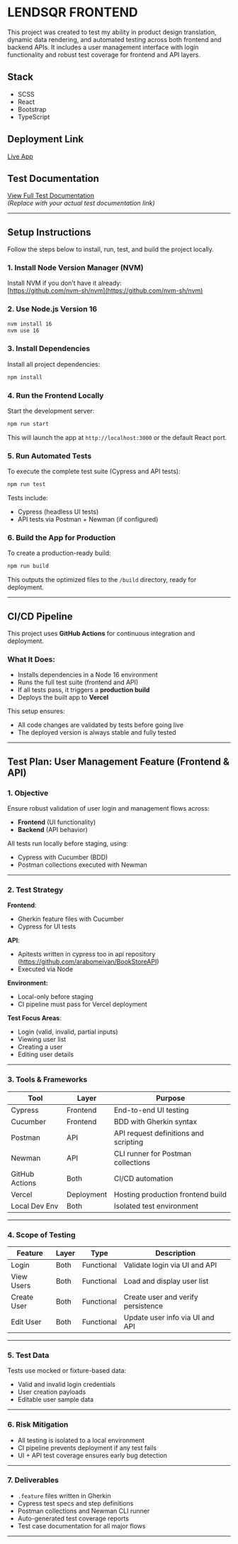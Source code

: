 
# LENDSQR FRONTEND

This project was created to test my ability in product design translation, dynamic data rendering, and automated testing across both frontend and backend APIs. It includes a user management interface with login functionality and robust test coverage for frontend and API layers.

## Stack

- SCSS  
- React  
- Bootstrap  
- TypeScript  

## Deployment Link

[Live App](https://lendsqr-fe-test-arabomeivan.vercel.app)

## Test Documentation

[View Full Test Documentation](https://docs.google.com/document/d/1nu-BZYQEcH6N6N_gyno_U1fDGJRzyZrWtiRnXXYigDo/edit?usp=sharing)  
*(Replace with your actual test documentation link)*

---

## Setup Instructions

Follow the steps below to install, run, test, and build the project locally.

### 1. Install Node Version Manager (NVM)

Install NVM if you don’t have it already:  
[https://github.com/nvm-sh/nvm](https://github.com/nvm-sh/nvm)

### 2. Use Node.js Version 16

```bash
nvm install 16
nvm use 16
````

### 3. Install Dependencies

Install all project dependencies:

```bash
npm install
```

### 4. Run the Frontend Locally

Start the development server:

```bash
npm run start
```

This will launch the app at `http://localhost:3000` or the default React port.

### 5. Run Automated Tests

To execute the complete test suite (Cypress and API tests):

```bash
npm run test
```

Tests include:

* Cypress (headless UI tests)
* API tests via Postman + Newman (if configured)

### 6. Build the App for Production

To create a production-ready build:

```bash
npm run build
```

This outputs the optimized files to the `/build` directory, ready for deployment.

---

## CI/CD Pipeline

This project uses **GitHub Actions** for continuous integration and deployment.

### What It Does:

* Installs dependencies in a Node 16 environment
* Runs the full test suite (frontend and API)
* If all tests pass, it triggers a **production build**
* Deploys the built app to **Vercel**

This setup ensures:

* All code changes are validated by tests before going live
* The deployed version is always stable and fully tested

---

## Test Plan: User Management Feature (Frontend & API)

### 1. Objective

Ensure robust validation of user login and management flows across:

* **Frontend** (UI functionality)
* **Backend** (API behavior)

All tests run locally before staging, using:

* Cypress with Cucumber (BDD)
* Postman collections executed with Newman

---

### 2. Test Strategy

**Frontend**:

* Gherkin feature files with Cucumber
* Cypress for UI tests

**API**:

* Apitests written in cypress too in api repository (https://github.com/arabomeivan/BookStoreAPI)
* Executed via Node

**Environment:**

* Local-only before staging
* CI pipeline must pass for Vercel deployment

**Test Focus Areas**:

* Login (valid, invalid, partial inputs)
* Viewing user list
* Creating a user
* Editing user details

---

### 3. Tools & Frameworks

| Tool           | Layer      | Purpose                               |
| -------------- | ---------- | ------------------------------------- |
| Cypress        | Frontend   | End-to-end UI testing                 |
| Cucumber       | Frontend   | BDD with Gherkin syntax               |
| Postman        | API        | API request definitions and scripting |
| Newman         | API        | CLI runner for Postman collections    |
| GitHub Actions | Both       | CI/CD automation                      |
| Vercel         | Deployment | Hosting production frontend build     |
| Local Dev Env  | Both       | Isolated test environment             |

---

### 4. Scope of Testing

| Feature     | Layer | Type       | Description                        |
| ----------- | ----- | ---------- | ---------------------------------- |
| Login       | Both  | Functional | Validate login via UI and API      |
| View Users  | Both  | Functional | Load and display user list         |
| Create User | Both  | Functional | Create user and verify persistence |
| Edit User   | Both  | Functional | Update user info via UI and API    |

---

### 5. Test Data

Tests use mocked or fixture-based data:

* Valid and invalid login credentials
* User creation payloads
* Editable user sample data

---

### 6. Risk Mitigation

* All testing is isolated to a local environment
* CI pipeline prevents deployment if any test fails
* UI + API test coverage ensures early bug detection

---

### 7. Deliverables

* `.feature` files written in Gherkin
* Cypress test specs and step definitions
* Postman collections and Newman CLI runner
* Auto-generated test coverage reports
* Test case documentation for all major flows

---
